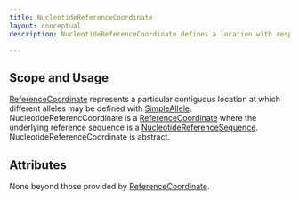 ```yaml
---
title: NucleotideReferenceCoordinate
layout: conceptual
description: NucleotideReferenceCoordinate defines a location with respect to a <a href="../reference_sequence/nucleotide_reference_sequence.html">NucleotideReferenceSequence</a>.

---
```


Scope and Usage
---------------

[ReferenceCoordinate](reference_coordinate.html) represents a particular contiguous location at which different alleles may be defined with [SimpleAllele](simple_allele.html).  NucleotideReferencCoordinate is a [ReferenceCoordinate](reference_coordinate.html) where the underlying reference sequence is a [NucleotideReferenceSequence](../reference_sequence/nucleotide_reference_sequence.html).   NucleotideReferenceCoordinate is abstract.

Attributes
----------

None beyond those provided by [ReferenceCoordinate](reference_coordinate.html).
